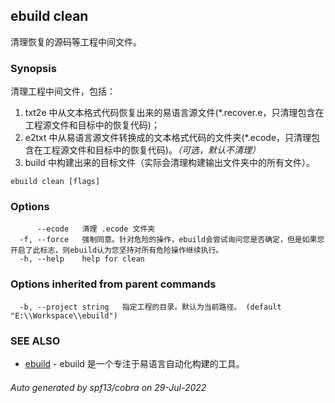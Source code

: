 ## ebuild clean

清理恢复的源码等工程中间文件。

### Synopsis

清理工程中间文件，包括：
  1. txt2e 中从文本格式代码恢复出来的易语言源文件(*.recover.e，只清理包含在工程源文件和目标中的恢复代码)；
  2. e2txt 中从易语言源文件转换成的文本格式代码的文件夹(\*.ecode，只清理包含在工程源文件和目标中的恢复代码)。*（可选，默认不清理）*
  3. build 中构建出来的目标文件（实际会清理构建输出文件夹中的所有文件）。


```
ebuild clean [flags]
```

### Options

```
      --ecode   清理 .ecode 文件夹
  -f, --force   强制同意。针对危险的操作，ebuild会尝试询问您是否确定，但是如果您开启了此标志，则ebuild认为您坚持对所有危险操作继续执行。
  -h, --help    help for clean
```

### Options inherited from parent commands

```
  -b, --project string   指定工程的目录。默认为当前路径。 (default "E:\\Workspace\\ebuild")
```

### SEE ALSO

* [ebuild](ebuild.md)	 - ebuild 是一个专注于易语言自动化构建的工具。

###### Auto generated by spf13/cobra on 29-Jul-2022
